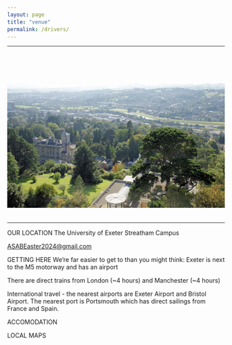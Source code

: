 ```yaml
---
layout: page
title: "venue"
permalink: /drivers/
---
```

***

<div style="text-align:center"><img class="image center" src="/assets/images/University_of_Exeter,_Streatham_Campus_-_geograph.org.uk_-_1004277.jpg"/></div><br/>

<p></p>

***
OUR LOCATION
The University of Exeter Streatham Campus


ASABEaster2024@gmail.com


GETTING HERE
We’re far easier to get to than you might think: Exeter is next to the M5 motorway and has an airport

There are direct trains from London (~4 hours) and Manchester (~4 hours)


International travel - the nearest airports are Exeter Airport and Bristol Airport. The nearest port is Portsmouth which has direct sailings from France and Spain. 



ACCOMODATION


LOCAL MAPS



